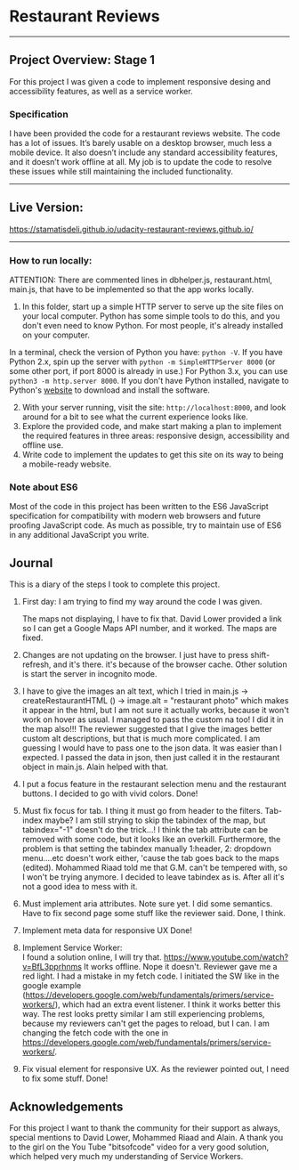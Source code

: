 # Restaurant Reviews
---

## Project Overview: Stage 1

For this project I was given a code to implement responsive desing and accessibility features, as well as a service worker.

### Specification

I have been provided the code for a restaurant reviews website. The code has a lot of issues. It’s barely usable on a desktop browser, much less a mobile device. It also doesn’t include any standard accessibility features, and it doesn’t work offline at all. My job is to update the code to resolve these issues while still maintaining the included functionality. 

________________________
## Live Version:
https://stamatisdeli.github.io/udacity-restaurant-reviews.github.io/
____________________


### How to run locally:

ATTENTION: There are commented lines in dbhelper.js, restaurant.html, main.js, that have to be implemented so that the app works locally.

1. In this folder, start up a simple HTTP server to serve up the site files on your local computer. Python has some simple tools to do this, and you don't even need to know Python. For most people, it's already installed on your computer. 

In a terminal, check the version of Python you have: `python -V`. If you have Python 2.x, spin up the server with `python -m SimpleHTTPServer 8000` (or some other port, if port 8000 is already in use.) For Python 3.x, you can use `python3 -m http.server 8000`. If you don't have Python installed, navigate to Python's [website](https://www.python.org/) to download and install the software.

2. With your server running, visit the site: `http://localhost:8000`, and look around for a bit to see what the current experience looks like.
3. Explore the provided code, and make start making a plan to implement the required features in three areas: responsive design, accessibility and offline use.
4. Write code to implement the updates to get this site on its way to being a mobile-ready website.

### Note about ES6

Most of the code in this project has been written to the ES6 JavaScript specification for compatibility with modern web browsers and future proofing JavaScript code. As much as possible, try to maintain use of ES6 in any additional JavaScript you write. 


## Journal

This is a diary of the steps I took to complete this project.

1. First day: I am trying to find my way around the code I was given. 

    The maps not displaying, I have to fix that. David Lower provided a link so I can get a Google Maps API number, and it worked. The maps are fixed.

2. Changes are not updating on the browser.
        I just have to press shift-refresh, and it's there. it's because of the browser cache. Other solution is start the server in incognito mode.

3. I have to give the images an alt text, which I tried in main.js -> createRestaurantHTML () -> image.alt = "restaurant photo" which makes it appear in the html, but I am not sure it actually works, because it won't work on hover as usual. I managed to pass the custom na too! I did it in the map also!!!
    The reviewer suggested that I give the images better custom alt descriptions, but that is much more complicated. I am guessing I would have to pass one to the json data. It was easier than I expected. I passed the data in json, then just called it in the restaurant object in main.js. Alain helped with that.

4. I put a focus feature in the restaurant selection menu and the restaurant buttons. I decided to go with vivid colors.
    Done!
    
5. Must fix focus for tab. I thing it must go from header to the filters. Tab-index maybe?
I am still strying to skip the tabindex of the map, but tabindex="-1" doesn't do the trick...! I think the tab attribute can be removed with some code, but it looks like an overkill. Furthermore, the problem is that setting the tabindex manually 1:header, 2: dropdown menu....etc doesn't work either, 'cause the tab goes back to the maps (edited). Mohammed Riaad told me that G.M. can't be tempered with, so I won't be trying anymore. I decided to leave tabindex as is. After all it's not a good idea to mess with it.

6. Must implement aria attributes. Note sure yet. I did some semantics.
    Have to fix second page some stuff like the reviewer said.
        Done, I think.

7. Implement meta data for responsive UX
    Done!
    
8. Implement Service Worker:   
        I found a solution online, I will try that. https://www.youtube.com/watch?v=BfL3pprhnms
        It works offline.
            Nope it doesn't. Reviewer gave me a red light. I had a mistake in  my fetch code. I initiated the SW like in the google example (https://developers.google.com/web/fundamentals/primers/service-workers/), which had an extra event listener. I think it works better this way. The rest looks pretty similar
                I am still experiencing problems, because my reviewers can't get the pages to reload, but I can. I am changing the fetch code with the one in https://developers.google.com/web/fundamentals/primers/service-workers/.

9. Fix visual element for responsive UX.
    As the reviewer pointed out, I need to fix some stuff.
        Done!

## Acknowledgements

For this project I want to thank the community for their support as always, special mentions to David Lower, Mohammed Riaad and Alain. A thank you to the girl on the You Tube "bitsofcode" video for a very good solution, which helped very much my understanding of Service Workers.
